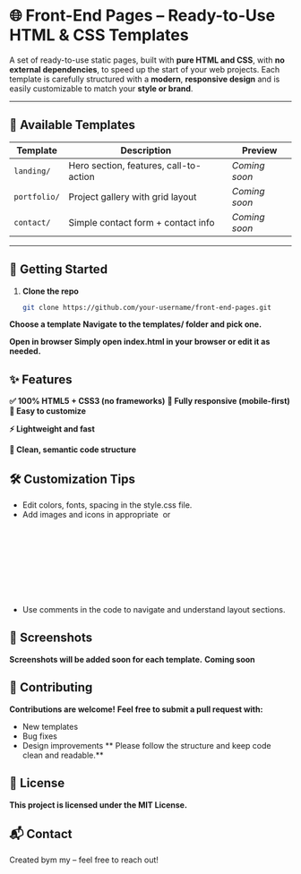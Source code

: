 # 🌐 Front-End Pages – Ready-to-Use HTML & CSS Templates

A set of ready-to-use static pages, built with **pure HTML and CSS**, with **no external dependencies**, to speed up the start of your web projects. Each template is carefully structured with a **modern**, **responsive design** and is easily customizable to match your **style or brand**.

---

## 📁 Available Templates

| Template      | Description                           | Preview         |
|---------------|---------------------------------------|-----------------|
| `landing/`    | Hero section, features, call-to-action| *Coming soon*   |
| `portfolio/`  | Project gallery with grid layout      | *Coming soon*   |
| `contact/`    | Simple contact form + contact info    | *Coming soon*   |

---

## 🚀 Getting Started

1. **Clone the repo**  
   ```bash
   git clone https://github.com/your-username/front-end-pages.git
**Choose a template**
**Navigate to the templates/ folder and pick one.**

**Open in browser**
**Simply open index.html in your browser or edit it as needed.**

## ✨ Features

**✅ 100% HTML5 + CSS3 (no frameworks)**
**📱 Fully responsive (mobile-first)**
**🎨 Easy to customize**

**⚡ Lightweight and fast**

**📂 Clean, semantic code structure**

## 🛠️ Customization Tips
- Edit colors, fonts, spacing in the style.css file.
- Add images and icons in appropriate <img> or <svg> tags.
- Use comments in the code to navigate and understand layout sections.

## 📸 Screenshots
**Screenshots will be added soon for each template.**
**Coming soon**

## 🤝 Contributing
**Contributions are welcome!**
**Feel free to submit a pull request with:**
- New templates
- Bug fixes
- Design improvements
** Please follow the structure and keep code clean and readable.**

## 📄 License
**This project is licensed under the MIT License.**

## 📬 Contact
Created bym my – feel free to reach out!
